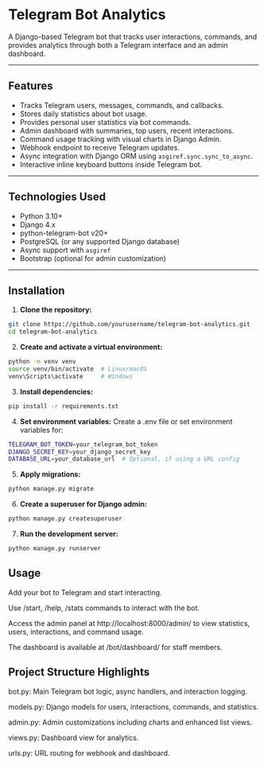# Telegram Bot Analytics

A Django-based Telegram bot that tracks user interactions, commands, and provides analytics through both a Telegram interface and an admin dashboard.

---

## Features

- Tracks Telegram users, messages, commands, and callbacks.
- Stores daily statistics about bot usage.
- Provides personal user statistics via bot commands.
- Admin dashboard with summaries, top users, recent interactions.
- Command usage tracking with visual charts in Django Admin.
- Webhook endpoint to receive Telegram updates.
- Async integration with Django ORM using `asgiref.sync.sync_to_async`.
- Interactive inline keyboard buttons inside Telegram bot.

---

## Technologies Used

- Python 3.10+
- Django 4.x
- python-telegram-bot v20+
- PostgreSQL (or any supported Django database)
- Async support with `asgiref`
- Bootstrap (optional for admin customization)

---

## Installation

1. **Clone the repository:**

```bash
git clone https://github.com/yourusername/telegram-bot-analytics.git
cd telegram-bot-analytics
```

2. **Create and activate a virtual environment:**

```bash 
python -m venv venv
source venv/bin/activate  # Linux/macOS
venv\Scripts\activate     # Windows
```

3. **Install dependencies:**

```bash
pip install -r requirements.txt
```

4. **Set environment variables:**
Create a .env file or set environment variables for:
```bash
TELEGRAM_BOT_TOKEN=your_telegram_bot_token
DJANGO_SECRET_KEY=your_django_secret_key
DATABASE_URL=your_database_url  # Optional, if using a URL config
```
5. **Apply migrations:**

```bash
python manage.py migrate
```
6. **Create a superuser for Django admin:**
```bash
python manage.py createsuperuser
```
7. **Run the development server:**

```bash
python manage.py runserver
```

## Usage
Add your bot to Telegram and start interacting.

Use /start, /help, /stats commands to interact with the bot.

Access the admin panel at http://localhost:8000/admin/ to view statistics, users, interactions, and command usage.

The dashboard is available at /bot/dashboard/ for staff members.

## Project Structure Highlights
bot.py: Main Telegram bot logic, async handlers, and interaction logging.

models.py: Django models for users, interactions, commands, and statistics.

admin.py: Admin customizations including charts and enhanced list views.

views.py: Dashboard view for analytics.

urls.py: URL routing for webhook and dashboard.
